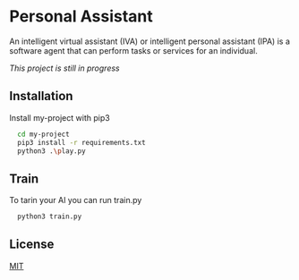 # Personal Assistant

An intelligent virtual assistant (IVA) or intelligent personal assistant (IPA) is a software agent that can perform tasks or services for an individual.

_This project is still in progress_

## Installation

Install my-project with pip3

```bash
  cd my-project
  pip3 install -r requirements.txt
  python3 .\play.py
```

## Train

To tarin your AI you can run train.py

```bash
  python3 train.py
```

## License

[MIT](https://choosealicense.com/licenses/mit/)
